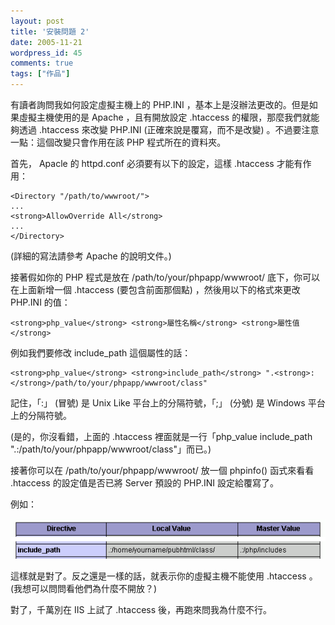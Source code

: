 ```yaml
---
layout: post
title: '安裝問題 2'
date: 2005-11-21
wordpress_id: 45
comments: true
tags: ["作品"]
---
```


有讀者詢問我如何設定虛擬主機上的 PHP.INI ，基本上是沒辦法更改的。但是如果虛擬主機使用的是 Apache ，且有開放設定 .htaccess 的權限，那麼我們就能夠透過 .htaccess 來改變 PHP.INI (正確來說是覆寫，而不是改變) 。不過要注意一點：這個改變只會作用在該 PHP 程式所在的資料夾。

<!--more-->

首先， Apacle 的 httpd.conf 必須要有以下的設定，這樣 .htaccess 才能有作用：

```
<Directory "/path/to/wwwroot/">
...
<strong>AllowOverride All</strong>
...
</Directory>

```

(詳細的寫法請參考 Apache 的說明文件。)

接著假如你的 PHP 程式是放在 /path/to/your/phpapp/wwwroot/ 底下，你可以在上面新增一個 .htaccess (要包含前面那個點) ，然後用以下的格式來更改 PHP.INI 的值：

```
<strong>php_value</strong> <strong>屬性名稱</strong> <strong>屬性值</strong>

```

例如我們要修改 include_path 這個屬性的話：

```
<strong>php_value</strong> <strong>include_path</strong> ".<strong>:</strong>/path/to/your/phpapp/wwwroot/class"

```

記住，「:」 (冒號) 是 Unix Like 平台上的分隔符號，「;」 (分號) 是 Windows 平台上的分隔符號。

 (是的，你沒看錯，上面的 .htaccess 裡面就是一行「php_value include_path ".:/path/to/your/phpapp/wwwroot/class"」而已。) 

接著你可以在 /path/to/your/phpapp/wwwroot/ 放一個 phpinfo() 函式來看看 .htaccess 的設定值是否已將 Server 預設的 PHP.INI 設定給覆寫了。 

例如：

![](/resources/htaccess/htaccess.gif)

這樣就是對了。反之還是一樣的話，就表示你的虛擬主機不能使用 .htaccess 。 (我想可以問問看他們為什麼不開放？)

對了，千萬別在 IIS 上試了 .htaccess 後，再跑來問我為什麼不行。
